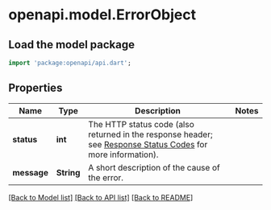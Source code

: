 # openapi.model.ErrorObject

## Load the model package
```dart
import 'package:openapi/api.dart';
```

## Properties
Name | Type | Description | Notes
------------ | ------------- | ------------- | -------------
**status** | **int** | The HTTP status code (also returned in the response header; see [Response Status Codes](/documentation/web-api/concepts/api-calls#response-status-codes) for more information).  | 
**message** | **String** | A short description of the cause of the error.  | 

[[Back to Model list]](../README.md#documentation-for-models) [[Back to API list]](../README.md#documentation-for-api-endpoints) [[Back to README]](../README.md)


